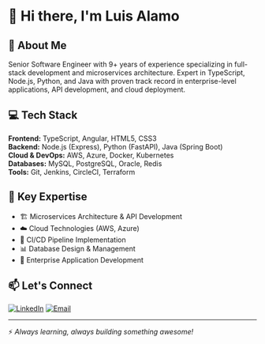 # 👋 Hi there, I'm Luis Alamo

## 🚀 About Me
Senior Software Engineer with 9+ years of experience specializing in full-stack development and microservices architecture. Expert in TypeScript, Node.js, Python, and Java with proven track record in enterprise-level applications, API development, and cloud deployment.

## 💻 Tech Stack
**Frontend:** TypeScript, Angular, HTML5, CSS3  
**Backend:** Node.js (Express), Python (FastAPI), Java (Spring Boot)  
**Cloud & DevOps:** AWS, Azure, Docker, Kubernetes  
**Databases:** MySQL, PostgreSQL, Oracle, Redis  
**Tools:** Git, Jenkins, CircleCI, Terraform  

## 🔧 Key Expertise
- 🏗️ Microservices Architecture & API Development
- ☁️ Cloud Technologies (AWS, Azure)
- 🔄 CI/CD Pipeline Implementation
- 📊 Database Design & Management
- 🚀 Enterprise Application Development

## 📫 Let's Connect
[![LinkedIn](https://img.shields.io/badge/LinkedIn-0077B5?style=for-the-badge&logo=linkedin&logoColor=white)](https://www.linkedin.com/in/luismalamoc)
[![Email](https://img.shields.io/badge/Email-D14836?style=for-the-badge&logo=gmail&logoColor=white)](mailto:luismalamoc@gmail.com)

---
⚡ *Always learning, always building something awesome!*
